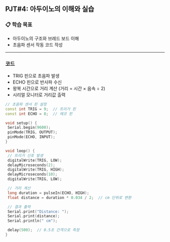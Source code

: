 ## PJT#4: 아두이노의 이해와 실습

### 📋 학습 목표

- 아두이노의 구조와 브레드 보드 이해
- 초음파 센서 작동 코드 작성
  <br>

---

### 코드

- TRIG 핀으로 초음파 발생
- ECHO 핀으로 반사파 수신
- 왕복 시간으로 거리 계산 (거리 = 시간 × 음속 ÷ 2)
- 시리얼 모니터로 거리값 출력

```cpp
// 초음파 센서 핀 설정
const int TRIG = 9;  // 트리거 핀
const int ECHO = 8;  // 에코 핀

void setup() {
 Serial.begin(9600);
 pinMode(TRIG, OUTPUT);
 pinMode(ECHO, INPUT);
}

void loop() {
 // 트리거 신호 발생
 digitalWrite(TRIG, LOW);
 delayMicroseconds(2);
 digitalWrite(TRIG, HIGH);
 delayMicroseconds(10);
 digitalWrite(TRIG, LOW);

 // 거리 계산
 long duration = pulseIn(ECHO, HIGH);
 float distance = duration * 0.034 / 2;  // cm 단위로 변환

 // 결과 출력
 Serial.print("Distance: ");
 Serial.print(distance);
 Serial.println(" cm");

 delay(500);  // 0.5초 간격으로 측정
}
```
